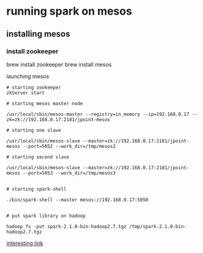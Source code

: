 # running spark on mesos

## installing mesos

### install zookeeper

brew install zookeeper
brew install mesos


launching mesos

```
# starting zookeeper
zkServer start

# starting mesos master node

/usr/local/sbin/mesos-master --registry=in_memory --ip=192.168.0.17 --zk=zk://192.168.0.17:2181/jpoint-mesos

# starting one slave

/usr/local/sbin/mesos-slave --master=zk://192.168.0.17:2181/jpoint-mesos --port=5052 --work_dir=/tmp/mesos2

# starting second slave

/usr/local/sbin/mesos-slave --master=zk://192.168.0.17:2181/jpoint-mesos --port=5053 --work_dir=/tmp/mesos3


# starting spark-shell

./bin/spark-shell --master mesos://192.168.0.17:5050

```

```

# put spark library on hadoop

hadoop fs -put spark-2.1.0-bin-hadoop2.7.tgz /tmp/spark-2.1.0-bin-hadoop2.7.tgz

```

[interesting link ](https://vanwilgenburg.wordpress.com/2015/05/10/how-to-run-a-spark-cluster-on-mesos-on-your-mac/)